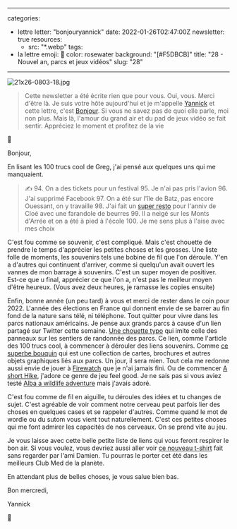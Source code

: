 
---
categories:
- lettre
letter: "bonjouryannick"
date: 2022-01-26T02:47:00Z
newsletter: true
resources:
  - src: "*.webp"
tags:
- la lettre
emoji: 💌
color: rosewater
background: "[#F5DBCB]"
title: "28 - Nouvel an, parcs et jeux vidéos"
slug: "28"
---
![21x26-0803-18.jpg](21x26-0803-18.jpg)

> Cette newsletter a été écrite rien que pour vous. Oui, vous. Merci d'être là.
> Je suis votre hôte aujourd'hui et je m'appelle [Yannick](https://yannickschutz.com) et cette lettre, c'est [Bonjour](https://yannickschutz.com/bonjour).
> Si vous ne savez pas de quoi elle parle, moi non plus. Mais là, l'amour du grand air et du pad de jeux vidéo se fait sentir.
> Appréciez le moment et profitez de la vie


👋

Bonjour,

En lisant les 100 trucs cool de Greg, j'ai pensé aux quelques uns qui me manquaient.


> ✍️ 94. On a des tickets pour un festival
>  95. Je n'ai pas pris l'avion
>  96. J'ai supprimé Facebook
> 97. On a été sur l'île de Batz, pas encore Ouessant, on y travaille
> 98. J'ai fait un [super resto](https://labutte.fr) pour l'anniv de Cloé avec une farandole de beurres
> 99. Il a neigé sur les Monts d'Arrée et on a été à pied à l'école
> 100. Je me sens plus à l'aise avec mes choix


C'est fou comme se souvenir, c'est compliqué. Mais c'est chouette de prendre le temps d'apprécier les petites choses et  les grosses. Une liste folle de moments, les souvenirs tels une bobine de fil que l'on déroule. Y'en a d'autres qui continuent d'arriver, comme si quelqu'un avait ouvert les vannes de mon barrage à souvenirs. C'est un super moyen de positiver. Est-ce que u final, apprécier ce que l'on a, n'est pas le meilleur moyen d'être heureux. (Vous avez deux heures, je ramasse les copies ensuite)

Enfin, bonne année (un peu tard) à vous et merci de rester dans le coin pour 2022. L'année des élections en France qui donnent envie de se barrer au fin fond de la nature sans télé, ni téléphone. Tout quitter pour vivre dans les parcs nationaux américains. Je pense aux grands parcs à cause d'un lien partagé sur Twitter cette semaine. [Une chouette typo](https://nationalparktypeface.com) qui imite celle des panneaux sur les sentiers de randonnée des parcs. Ce lien, comme l'article des 100 trucs cool, à commencer à dérouler des liens souvenirs. Comme [ce superbe bouquin](https://standardsmanual.com/products/parks) qui est une collection de cartes, brochures et autres objets graphiques liés aux parcs. Un jour, il sera mien. Tout cela me redonne aussi envie de jouer à [Firewatch](https://www.firewatchgame.com) que je n'ai jamais fini. Ou de commencer [A short Hike](https://ashorthike.com), j'adore ce genre de jeu feel good. Je ne sais pas si vous aviez testé [Alba a wildlife adventure](https://www.albawildlife.com) mais j'avais adoré.

C'est fou comme de fil en aiguille, tu déroules des idées et tu changes de sujet. C'est agréable de voir comment notre cerveau peut parfois lier des choses en quelques cases et se rappeler d'autres. Comme quand le mot de wordle ou du sutom vous vient tout naturellement. C'est ces petites choses qui me font admirer les capacités de nos cerveaux. On se prend vite au jeu.

Je vous laisse avec cette belle petite liste de liens qui vous feront respirer le bon air. Si vous voulez, vous devriez aussi aller voir [ce nouveau t-shirt](https://everpress.com/every-f-thing-1) fait sans regarder par l'ami Damien. Tu pourras le porter cet été dans les meilleurs Club Med de la planète.

En attendant plus de belles choses, je vous salue bien bas.

Bon mercredi,

Yannick

💌
